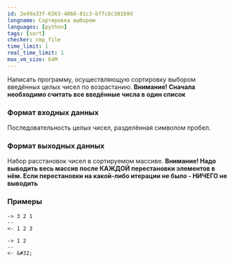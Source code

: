 ```yaml
---
id: 2e49a33f-6363-4068-81c3-bf7c8c101b9d
longname: Сортировка выбором
languages: [python]
tags: [sort]
checker: cmp_file
time_limit: 1
real_time_limit: 1
max_vm_size: 64M
---
```



Написать программу, осуществляющую сортировку выбором введённых целых чисел по возрастанию.
**Внимание! Сначала необходимо считать все введённые числа в один список**

### Формат входных данных

Последовательность целых чисел, разделённая символом пробел.

### Формат выходных данных

Набор расстановок чисел в сортируемом массиве.
**Внимание! Надо выводить весь массив после КАЖДОЙ перестановки элементов в нём. Если перестановки
на какой-либо итерации не было - НИЧЕГО не выводить**

### Примеры

```
-> 3 2 1
--
<- 1 2 3
```

```
-> 1 2
--
<- &#32;
```
